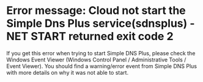 ﻿---
category: 14
frontpage: false
comments: true
created-utc: 2020-01-04
modified-utc: 2020-01-04
---
# Error message: Cloud not start the Simple Dns Plus service(sdnsplus) - NET START returned exit code 2

If you get this error when trying to start Simple DNS Plus, please check the Windows Event Viewer (Windows Control Panel /  Administrative Tools / Event Viewer). You should find a warning/error event from Simple DNS Plus with more details on why it was not able to start.